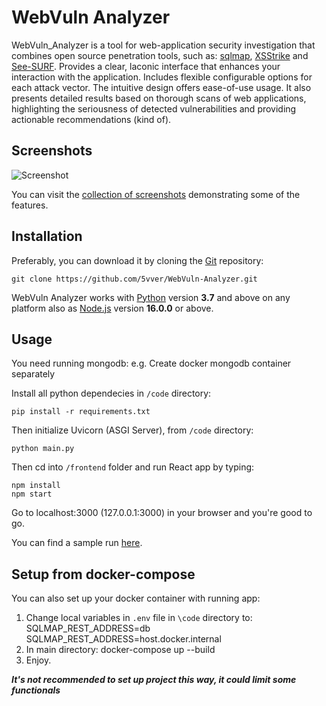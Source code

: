 # WebVuln Analyzer

WebVuln_Analyzer is a tool for web-application security investigation that combines open source penetration tools, such as: [sqlmap](https://github.com/sqlmapproject/sqlmap), [XSStrike](https://github.com/s0md3v/XSStrike) and [See-SURF](https://github.com/In3tinct/See-SURF). Provides a clear, laconic interface that enhances your interaction with the application. Includes flexible configurable options for each attack vector. The intuitive design offers ease-of-use usage. It also presents detailed results based on thorough scans of web applications, highlighting the seriousness of detected vulnerabilities and providing actionable recommendations (kind of).

Screenshots
----

![Screenshot](https://user-images.githubusercontent.com/68349735/240414436-2b121bf1-2851-4004-8fe2-c9be25374311.png)

You can visit the [collection of screenshots](https://github.com/5vver/WebVuln-Analyzer/wiki/Screenshots) demonstrating some of the features.

Installation
----

Preferably, you can download it by cloning the [Git](https://github.com/5vver/WebVuln-Analyzer) repository:

    git clone https://github.com/5vver/WebVuln-Analyzer.git

WebVuln Analyzer works with [Python](https://www.python.org/download/) version **3.7** and above on any platform also as [Node.js](https://nodejs.org/en/download) version **16.0.0** or above.

Usage
----

You need running mongodb: e.g. Create docker mongodb container separately

Install all python dependecies in `/code` directory:
    
    pip install -r requirements.txt

Then initialize Uvicorn (ASGI Server), from `/code` directory:

    python main.py

Then cd into `/frontend` folder and run React app by typing:

    npm install
	npm start

Go to localhost:3000 (127.0.0.1:3000) in your browser and you're good to go.

You can find a sample run [here](*).

Setup from docker-compose
----

You can also set up your docker container with running app:
1. Change local variables in `.env` file in `\code` directory to:
    SQLMAP_REST_ADDRESS=db
    SQLMAP_REST_ADDRESS=host.docker.internal
2. In main directory:
    docker-compose up --build
3. Enjoy.

___It's not recommended to set up project this way, it could limit some functionals___